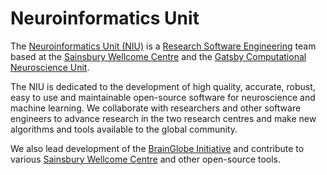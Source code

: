 # Neuroinformatics Unit

The [Neuroinformatics Unit (NIU)](https://neuroinformatics.dev/) is a
[Research Software Engineering](https://society-rse.org/) team based at the [Sainsbury Wellcome Centre](https://www.sainsburywellcome.org/web/) and the [Gatsby Computational Neuroscience Unit](https://www.ucl.ac.uk/gatsby/gatsby-computational-neuroscience-unit).

The NIU is dedicated to the development of high quality, accurate, robust, easy to use and maintainable open-source software for neuroscience and machine learning. We collaborate with researchers and other software engineers to advance research in the two research centres and make new algorithms and tools available to the global community.

We also lead development of the [BrainGlobe Initiative](https://github.com/brainglobe) and contribute to various [Sainsbury Wellcome Centre](https://github.com/SainsburyWellcomeCentre) and other open-source tools.
